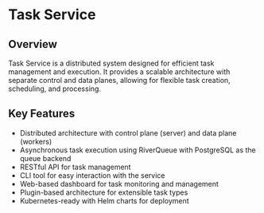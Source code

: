 # Task Service

## Overview

Task Service is a distributed system designed for efficient task management and execution. It provides a scalable architecture with separate control and data planes, allowing for flexible task creation, scheduling, and processing.

## Key Features

- Distributed architecture with control plane (server) and data plane (workers)
- Asynchronous task execution using RiverQueue with PostgreSQL as the queue backend
- RESTful API for task management
- CLI tool for easy interaction with the service
- Web-based dashboard for task monitoring and management
- Plugin-based architecture for extensible task types
- Kubernetes-ready with Helm charts for deployment
